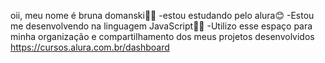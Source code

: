oii, meu nome é bruna domanski🤍🥰
-estou estudando pelo alura😊
-Estou me desenvolvendo na linguagem JavaScript📘😌
-Utilizo esse espaço para minha organização e
compartilhamento dos meus projetos desenvolvidos
https://cursos.alura.com.br/dashboard
